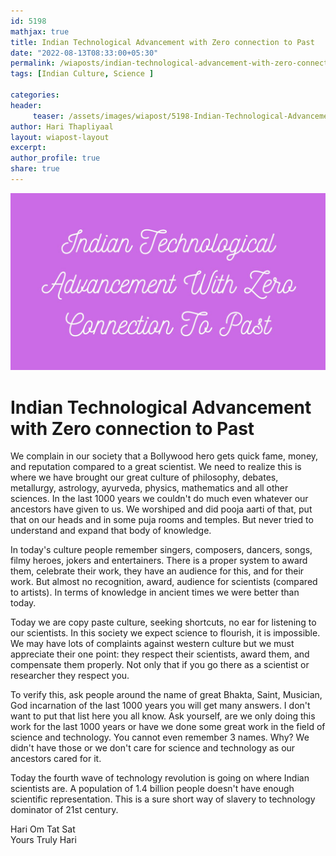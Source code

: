 ```yaml
--- 
id: 5198
mathjax: true  
title: Indian Technological Advancement with Zero connection to Past
date: "2022-08-13T08:33:00+05:30"
permalink: /wiaposts/indian-technological-advancement-with-zero-connection-to-past
tags: [Indian Culture, Science ]    

categories: 
header:
     teaser: /assets/images/wiapost/5198-Indian-Technological-Advancement-With-Zero-Connection-To-Past.jpg
author: Hari Thapliyaal 
layout: wiapost-layout 
excerpt:  
author_profile: true 
share: true 
---
```


![Indian Technological Advancement with Zero connection to Past](/assets/images/wiapost/5198-Indian-Technological-Advancement-With-Zero-Connection-To-Past.jpg)        
   
# Indian Technological Advancement with Zero connection to Past   
   
We complain in our society that a Bollywood hero gets quick fame, money, and reputation compared to a great scientist. We need to realize this is where we have brought our great culture of philosophy, debates, metallurgy, astrology, ayurveda, physics, mathematics and all other sciences. In the last 1000 years we couldn't do much even whatever our ancestors have given to us. We worshiped and did pooja aarti of that, put that on our heads and in some puja rooms and temples. But never tried to understand and expand that body of knowledge.    
     
In today's culture people remember singers, composers, dancers, songs, filmy heroes, jokers and entertainers. There is a proper system to award them, celebrate their work, they have an audience for this, and for their work. But almost no recognition, award, audience for scientists (compared to artists). In terms of knowledge in ancient times we were better than today.     
     
Today we are copy paste culture, seeking shortcuts, no ear for listening to our scientists. In this society we expect science to flourish, it is impossible. We may have lots of complaints against western culture but we must appreciate their one point: they respect their scientists, award them, and compensate them properly. Not only that if you go there as a scientist or researcher they respect you.     
     
To verify this, ask people around the name of great Bhakta, Saint, Musician, God incarnation of the last 1000 years you will get many answers. I don't want to put that list here you all know. Ask yourself, are we only doing this work for the last 1000 years or have we done some great work in the field of science and technology. You cannot even remember 3 names. Why? We didn't have those or we don't care for science and technology as our ancestors cared for it.     
     
Today the fourth wave of technology revolution is going on where Indian scientists are. A population of 1.4 billion people doesn't have enough scientific representation. This is a sure short way of slavery to technology dominator of 21st century.     
    
Hari Om Tat Sat     
Yours Truly Hari    
